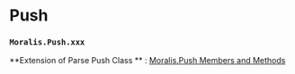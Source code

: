 # Push

### `Moralis.Push.xxx`

**Extension of Parse Push Class ** : [Moralis.Push Members and Methods ](https://parseplatform.org/Parse-SDK-JS/api/master/Parse.Push.html)


